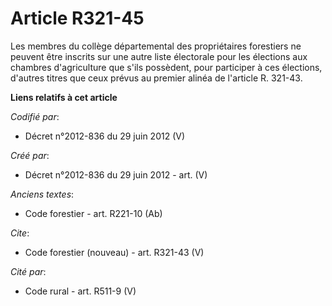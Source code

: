 # Article R321-45

Les membres du collège départemental des propriétaires forestiers ne peuvent être inscrits sur une autre liste électorale
pour les élections aux chambres d'agriculture que s'ils possèdent, pour participer à ces élections, d'autres titres que ceux
prévus au premier alinéa de l'article R. 321-43.

**Liens relatifs à cet article**

_Codifié par_:

  - Décret n°2012-836 du 29 juin 2012 (V)

_Créé par_:

  - Décret n°2012-836 du 29 juin 2012 - art. (V)

_Anciens textes_:

  - Code forestier - art. R221-10 (Ab)

_Cite_:

  - Code forestier (nouveau) - art. R321-43 (V)

_Cité par_:

  - Code rural - art. R511-9 (V)
